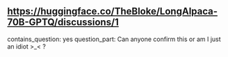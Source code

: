 ## https://huggingface.co/TheBloke/LongAlpaca-70B-GPTQ/discussions/1

contains_question: yes
question_part: Can anyone confirm this or am I just an idiot >_< ?